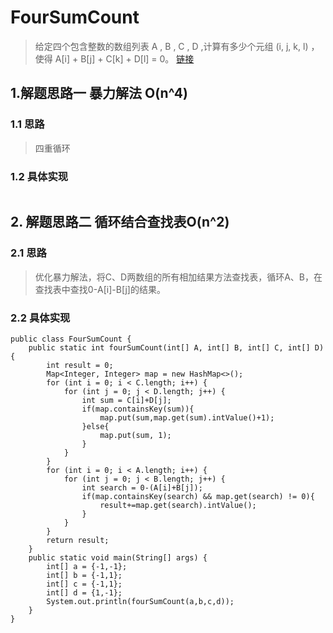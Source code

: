 # FourSumCount
> 给定四个包含整数的数组列表 A , B , C , D ,计算有多少个元组 (i, j, k, l) ，使得 A[i] + B[j] + C[k] + D[l] = 0。
[链接](https://leetcode-cn.com/problems/4sum-ii/)
## 1.解题思路一 暴力解法 O(n^4)
### 1.1 思路
> 四重循环
### 1.2 具体实现
```
```
## 2. 解题思路二 循环结合查找表O(n^2)
### 2.1 思路
> 优化暴力解法，将C、D两数组的所有相加结果方法查找表，循环A、B，在查找表中查找0-A[i]-B[j]的结果。
### 2.2 具体实现
```
public class FourSumCount {
    public static int fourSumCount(int[] A, int[] B, int[] C, int[] D) {
        int result = 0;
        Map<Integer, Integer> map = new HashMap<>();
        for (int i = 0; i < C.length; i++) {
            for (int j = 0; j < D.length; j++) {
                int sum = C[i]+D[j];
                if(map.containsKey(sum)){
                    map.put(sum,map.get(sum).intValue()+1);
                }else{
                    map.put(sum, 1);
                }
            }
        }
        for (int i = 0; i < A.length; i++) {
            for (int j = 0; j < B.length; j++) {
                int search = 0-(A[i]+B[j]);
                if(map.containsKey(search) && map.get(search) != 0){
                    result+=map.get(search).intValue();
                }
            }
        }
        return result;
    }
    public static void main(String[] args) {
        int[] a = {-1,-1};
        int[] b = {-1,1};
        int[] c = {-1,1};
        int[] d = {1,-1};
        System.out.println(fourSumCount(a,b,c,d));
    }
}

```

